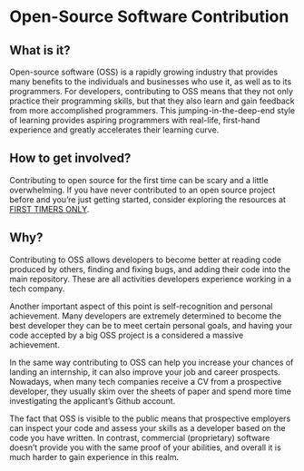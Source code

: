 #  Open-Source Software Contribution

## What is it?

Open-source software (OSS) is a rapidly growing industry that provides many benefits to the individuals and businesses who use it, as well as to its programmers. For developers, contributing to OSS means that they not only practice their programming skills, but that they also learn and gain feedback from more accomplished programmers. This jumping-in-the-deep-end style of learning provides aspiring programmers with real-life, first-hand experience and greatly accelerates their learning curve.

## How to get involved?

Contributing to open source for the first time can be scary and a little overwhelming. If you have never contributed to an open source project before and you’re just getting started, consider exploring the resources at [FIRST TIMERS ONLY](https://www.firsttimersonly.com/).

## Why?

Contributing to OSS allows developers to become better at reading code produced by others, finding and fixing bugs, and adding their code into the main repository. These are all activities developers experience working in a tech company.

Another important aspect of this point is self-recognition and personal achievement. Many developers are extremely determined to become the best developer they can be to meet certain personal goals, and having your code accepted by a big OSS project is a considered a massive achievement.

In the same way contributing to OSS can help you increase your chances of landing an internship, it can also improve your job and career prospects. Nowadays, when many tech companies receive a CV from a prospective developer, they usually skim over the sheets of paper and spend more time investigating the applicant’s Github account.

The fact that OSS is visible to the public means that prospective employers can inspect your code and assess your skills as a developer based on the code you have written. In contrast, commercial (proprietary) software doesn’t provide you with the same proof of your abilities, and overall it is much harder to gain experience in this realm.